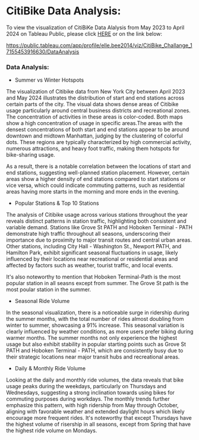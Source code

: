# CitiBike Data Analysis:
To view the visualization of CitiBiKe Data Alalysis from May 2023 to April 2024 on Tableau Public, please click <a href= "https://public.tableau.com/app/profile/elle.bee2014/viz/CitiBike_Challange_17155453916630/DataAnalysis">HERE</a> or on the link below:

https://public.tableau.com/app/profile/elle.bee2014/viz/CitiBike_Challange_17155453916630/DataAnalysis


### Data Analysis:

- Summer vs Winter Hotspots 

The  visualization of Citibike data from New York City between April 2023 and May 2024 illustrates the distribution of start and end stations across certain parts of the city.  The visual data shows dense areas of Citibike usage particularly around central business districts and recreational zones. The concentration of activities in these areas is color-coded. Both maps show a high concentration of usage in specific areas.The areas with the densest concentrations of both start and end stations appear to be around downtown and midtown Manhattan, judging by the clustering of colorful dots. These regions are typically characterized by high commercial activity, numerous attractions, and heavy foot traffic, making them hotspots for bike-sharing usage.

As a result, there is a notable correlation between the locations of start and end stations, suggesting well-planned station placement. However, certain areas show a higher density of end stations compared to start stations or vice versa, which could indicate commuting patterns, such as residential areas having more starts in the morning and more ends in the evening.


- Popular Stations & Top 10 Stations

The analysis of Citibike usage across various stations throughout the year reveals distinct patterns in station traffic, highlighting both consistent and variable demand. Stations like Grove St PATH and Hoboken Terminal - PATH demonstrate high traffic throughout all seasons, underscoring their importance due to proximity to major transit routes and central urban areas. Other stations, including City Hall - Washington St., Newport PATH, and Hamilton Park, exhibit significant seasonal fluctuations in usage, likely influenced by their locations near recreational or residential areas and affected by factors such as weather, tourist traffic, and local events. 

It's also noteworthy to mention that Hoboken Terminal-Path is the most popular station in all seasns except from summer. The Grove St path is the most poular station in the summer. 

- Seasonal Ride Volume

In the seasonal visualization, there is a noticeable surge in ridership during the summer months, with the total number of rides almost doubling from winter to summer, showcasing a 91% increase. This seasonal variation is clearly influenced by weather conditions, as more users prefer biking during warmer months. The summer months not only experience the highest usage but also exhibit stability in popular starting points such as Grove St PATH and Hoboken Terminal - PATH, which are consistently busy due to their strategic locations near major transit hubs and recreational areas.

- Daily & Monthly Ride Volume 

Looking at the daily and monthly ride volumes, the data reveals that bike usage peaks during the weekdays, particularly on Thursdays and Wednesdays, suggesting a strong inclination towards using bikes for commuting purposes during workdays. The monthly trends further emphasize this pattern, with high ridership from May through October, aligning with favorable weather and extended daylight hours which likely encourage more frequent rides. It's noteworthy that except Thursdays have the highest volume of risership in all seasons, except from Spring that have the highest ride volume on Mondays. 




